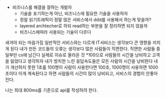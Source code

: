 - 비즈니스를 해결을 잘하는 개발자
	- 기술을 포기하는게 아닌, 비즈니스에 필요한 기술을 사용하자
	- 정말 읽기트래픽이 정말 많은 서비스에서 ddd를 사용해서 하는게 맞을까?
	- layered archtecher로 하되 read하는 부분을 잘 정리하면 되지 않을까
	- 비즈니스에따라 사용되는 기술이 다르다

새겨야 되는 마음가짐
일반적인 서비스와는 다르게 IT서비스는 생각보다 큰 영향을 끼치게 된다
내가 만든 코드들의 오류는 생각보다 많은 사람들이 직면한다.
직면한 사람들 중 일부만 cs에 남긴다
실제로 이슈로 올라온 것 *100으로 사람들의 시간을 낭비하고 고객을 잃었다고 생각하자
내가 방치한 느린 응답속도들은 모든 사람의 시간을 낭비한다
내가 개선하지 못한 1초를
100명이 사람이 사용한다면 100초,
1000명이 사용하면 1000초이다
이게 계속된다고 하면 사람들의 시간이 많이 낭비되고, 서비스의 경험이 안좋아 진다.

나는 최대 800ms를 기준으로 api를 작성하려 한다.